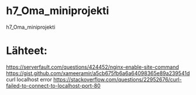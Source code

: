 # h7_Oma_miniprojekti
h7_Oma_miniprojekti




# Lähteet:
https://serverfault.com/questions/424452/nginx-enable-site-command 
https://gist.github.com/xameeramir/a5cb675fb6a6a64098365e89a239541d
curl localhost error https://stackoverflow.com/questions/22952676/curl-failed-to-connect-to-localhost-port-80
